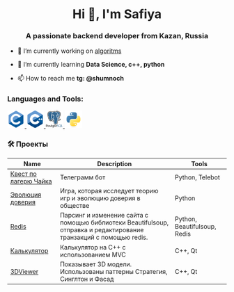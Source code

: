 <h1 align="center">Hi 👋, I'm Safiya</h1>
<h3 align="center">A passionate backend developer from Kazan, Russia</h3>

- 🔭 I’m currently working on [algoritms](git@github.com:pickling-21/algorithms.git)

- 🌱 I’m currently learning **Data Science, c++, python**

- 📫 How to reach me **tg: @shumnoch**

<h3 align="left">Languages and Tools:</h3>
<p align="left"> <a href="https://www.cprogramming.com/" target="_blank" rel="noreferrer"> <img src="https://raw.githubusercontent.com/devicons/devicon/master/icons/c/c-original.svg" alt="c" width="40" height="40"/> </a> <a href="https://www.w3schools.com/cpp/" target="_blank" rel="noreferrer"> <img src="https://raw.githubusercontent.com/devicons/devicon/master/icons/cplusplus/cplusplus-original.svg" alt="cplusplus" width="40" height="40"/> </a> <a href="https://www.postgresql.org" target="_blank" rel="noreferrer"> <img src="https://raw.githubusercontent.com/devicons/devicon/master/icons/postgresql/postgresql-original-wordmark.svg" alt="postgresql" width="40" height="40"/> </a> <a href="https://www.python.org" target="_blank" rel="noreferrer"> <img src="https://raw.githubusercontent.com/devicons/devicon/master/icons/python/python-original.svg" alt="python" width="40" height="40"/> </a> </p>

### 🛠 Проекты
| Name | Description | Tools |
| --- | --- | --- |
| [Квест по лагерю Чайка](https://github.com/pickling-21/kids_arboretum) | Телеграмм бот | Python, Telebot |
| [Эволюция доверия](https://github.com/pickling-21/game_of_trust) | Игра, которая исследует теорию игр и эволюцию доверия в обществе| Python |
| [Redis](https://github.com/pickling-21/redis) | Парсинг и изменение сайта с помощью библиотеки Beautifulsoup, отправка и редактирование транзакций с помощью redis.  | Python, Beautifulsoup, Redis|
| [Калькулятор](https://github.com/pickling-21/s21_smart_calc_cpp) | Калькулятор на С++ с использованием MVC | C++, Qt | 
| [3DViewer](https://github.com/pickling-21/cpp_3DViewer) | Показывает 3D модели. Использованы паттерны Стратегия, Синглтон и Фасад | C++, Qt | 
